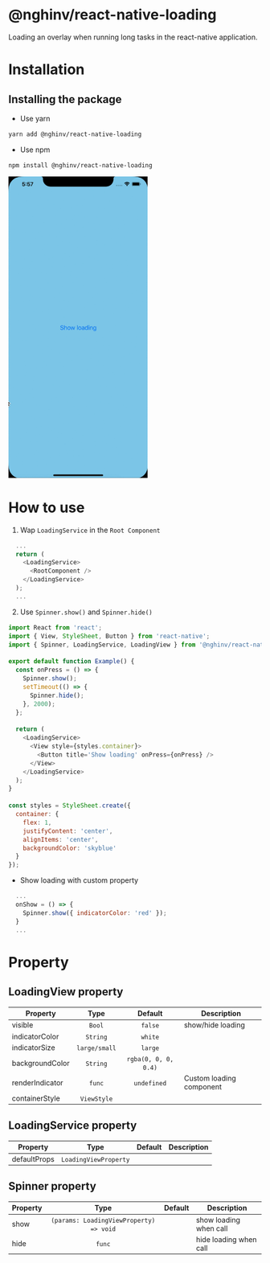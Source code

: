 # @nghinv/react-native-loading

Loading an overlay when running long tasks in the react-native application.

# Installation

## Installing the package

* Use yarn

```sh
yarn add @nghinv/react-native-loading
```

* Use npm

```sh
npm install @nghinv/react-native-loading
```

<img src="./assets/example.gif" height="600"/>

# How to use

1. Wap `LoadingService` in the `Root Component`

```javascript
  ...
  return (
    <LoadingService>
      <RootComponent />
    </LoadingService>
  );
  ...
```

2. Use `Spinner.show()` and `Spinner.hide()`

```javascript
import React from 'react';
import { View, StyleSheet, Button } from 'react-native';
import { Spinner, LoadingService, LoadingView } from '@nghinv/react-native-loading';

export default function Example() {
  const onPress = () => {
    Spinner.show();
    setTimeout(() => {
      Spinner.hide();
    }, 2000);
  };

  return (
    <LoadingService>
      <View style={styles.container}>
        <Button title='Show loading' onPress={onPress} />
      </View>
    </LoadingService>
  );
}

const styles = StyleSheet.create({
  container: {
    flex: 1,
    justifyContent: 'center',
    alignItems: 'center',
    backgroundColor: 'skyblue'
  }
});
```

- Show loading with custom property

```javascript
  ...
  onShow = () => {
    Spinner.show({ indicatorColor: 'red' });
  }
  ...
```

# Property


## LoadingView property

| Property | Type | Default | Description |
|----------|:----:|:-------:|-------------|
| visible | `Bool` | `false` | show/hide loading |
| indicatorColor | `String` | `white` | |
| indicatorSize | `large/small` | `large` | |
| backgroundColor | `String` | `rgba(0, 0, 0, 0.4)` | |
| renderIndicator | `func` | `undefined` | Custom loading component |
| containerStyle | `ViewStyle` |  | |


## LoadingService property

| Property | Type | Default | Description |
|----------|:----:|:-------:|-------------|
| defaultProps | `LoadingViewProperty` | | |


## Spinner property

| Property | Type | Default | Description |
|----------|:----:|:-------:|-------------|
| show | `(params: LoadingViewProperty) => void` | | show loading when call |
| hide | `func` | | hide loading when call |
